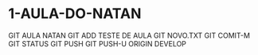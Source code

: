 # 1-AULA-DO-NATAN
GIT AULA NATAN
GIT ADD TESTE DE AULA GIT NOVO.TXT
GIT COMIT-M
GIT STATUS
GIT PUSH
GIT PUSH-U ORIGIN DEVELOP
